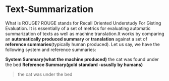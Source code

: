 # Text-Summarization
What is ROUGE?
ROUGE stands for Recall Oriented Understudy For Gisting Evaluation. It is essentially of a set of metrics for evaluating automatic summarization of texts as well as machine translation.It works by comparing an **automatically produced summary** or **translation** against a set of **reference summaries**(typically human produced).
Let us say, we have the following system and reference summaries:

**System Summary(what the machine produced)**
the cat was found under the bed 
**Reference Summary(gold standard -ususlly by humans)**
>the cat was under the bed




 
